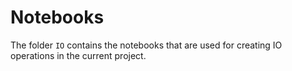 # Notebooks

The folder `IO` contains the notebooks that are used for creating IO operations in the current project.
